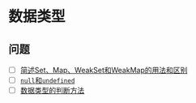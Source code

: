 # 数据类型

## 问题

- [ ] [简述Set、Map、WeakSet和WeakMap的用法和区别]()
- [ ] [`null`和`undefined`]()
- [ ] [数据类型的判断方法]()
